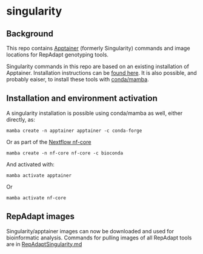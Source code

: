 # singularity
## Background
This repo contains [Apptainer](https://apptainer.org) (formerly Singularity) commands and image locations for RepAdapt genotyping tools. 

Singularity commands in this repo are based on an existing installation of Apptainer. Installation instructions can be [found here](https://apptainer.org/docs/admin/main/installation.html). It is also possible, and probably eaiser, to install these tools with [conda/mamba](https://github.com/conda-forge/miniforge). 

## Installation and environment activation
A singularity installation is possible using conda/mamba as well, either directly, as:
```
mamba create -n apptainer apptainer -c conda-forge
```
Or as part of the [Nextflow nf-core](https://nf-co.re/docs/nf-core-tools/installation)

```
mamba create -n nf-core nf-core -c bioconda
```

And activated with:
```
mamba activate apptainer
```
Or
```
mamba activate nf-core
```

## RepAdapt images
Singularity/apptainer images can now be downloaded and used for bioinformatic analysis.
Commands for pulling images of all RepAdapt tools are in [RepAdaptSingularity.md](https://github.com/RepAdapt/singularity/blob/main/RepAdaptSingularity.md)
